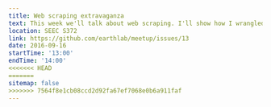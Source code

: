 ```yaml
---
title: Web scraping extravaganza
text: This week we'll talk about web scraping. I'll show how I wrangled millions of cattle sales from the USDA, and we may also talk about some other applications (e.g., scraping basketball stats, or news articles).
location: SEEC S372
link: https://github.com/earthlab/meetup/issues/13
date: 2016-09-16
startTime: '13:00'
endTime: '14:00'
<<<<<<< HEAD
=======
sitemap: false
>>>>>>> 7564f8e1cb08ccd2d92fa67ef7068e0b6a911faf
---
```

